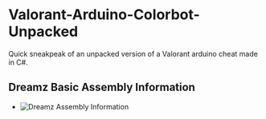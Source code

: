 # Valorant-Arduino-Colorbot-Unpacked
Quick sneakpeak of an unpacked version of a Valorant arduino cheat made in C#.

## Dreamz Basic Assembly Information
- ![Dreamz Assembly Information](https://media.discordapp.net/attachments/959681858617098293/971237299742470204/unknown.png?width=1440&height=575)
